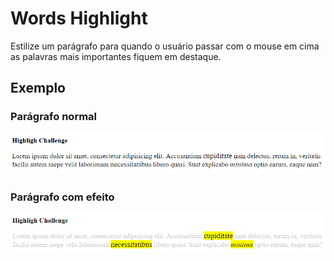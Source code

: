 # Words Highlight

Estilize um parágrafo para quando o usuário passar com o mouse em cima as palavras mais importantes fiquem em destaque.

## Exemplo

### Parágrafo normal
![Parágrafo sem hover](words-highlight.png)

### Parágrafo com efeito
![Parágrafo com hover](words-highlight-hover.png)
